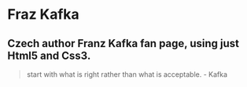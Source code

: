 # Fraz Kafka

## Czech author Franz Kafka fan page, using just Html5 and Css3.

> start with what is right rather than what is acceptable. - Kafka
